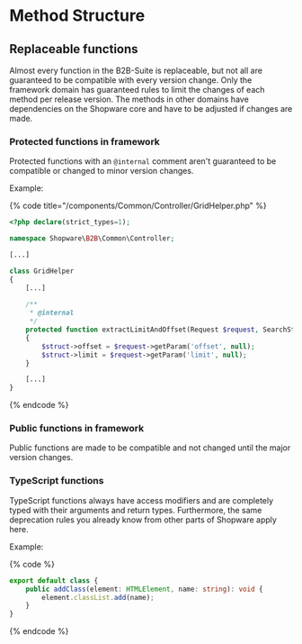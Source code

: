 # Method Structure

## Replaceable functions

Almost every function in the B2B-Suite is replaceable, but not all are guaranteed to be compatible with every version change.
Only the framework domain has guaranteed rules to limit the changes of each method per release version.
The methods in other domains have dependencies on the Shopware core and have to be adjusted if changes are made.

### Protected functions in framework

Protected functions with an `@internal` comment aren't guaranteed to be compatible or changed to minor version changes.

Example:

{% code title="<b2b root>/components/Common/Controller/GridHelper.php" %}

```php
<?php declare(strict_types=1);

namespace Shopware\B2B\Common\Controller;

[...]

class GridHelper
{    
    [...]
    
    /**
     * @internal
     */
    protected function extractLimitAndOffset(Request $request, SearchStruct $struct): void
    {
        $struct->offset = $request->getParam('offset', null);
        $struct->limit = $request->getParam('limit', null);
    }

    [...]
}
```

{% endcode %}

### Public functions in framework

Public functions are made to be compatible and not changed until the major version changes.

### TypeScript functions

TypeScript functions always have access modifiers and are completely typed with their arguments and return types.
Furthermore, the same deprecation rules you already know from other parts of Shopware apply here.

Example:

{% code %}

```typescript
export default class {
    public addClass(element: HTMLElement, name: string): void {
        element.classList.add(name);
    }
}
```

{% endcode %}
